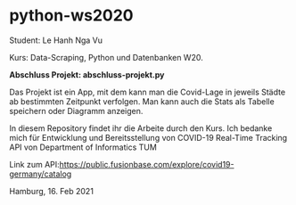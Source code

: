 # python-ws2020

Student: Le Hanh Nga Vu

Kurs: Data-Scraping, Python und Datenbanken W20. 

**Abschluss Projekt: abschluss-projekt.py**

Das Projekt ist ein App, mit dem kann man die Covid-Lage in jeweils Städte ab bestimmten Zeitpunkt verfolgen. Man kann auch die Stats als Tabelle speichern oder Diagramm anzeigen. 

In diesem Repository findet ihr die Arbeite durch den Kurs. Ich bedanke mich für Entwicklung und Bereitsstellung von COVID-19 Real-Time Tracking API von Department of Informatics TUM

Link zum API:https://public.fusionbase.com/explore/covid19-germany/catalog

Hamburg, 16. Feb 2021 
